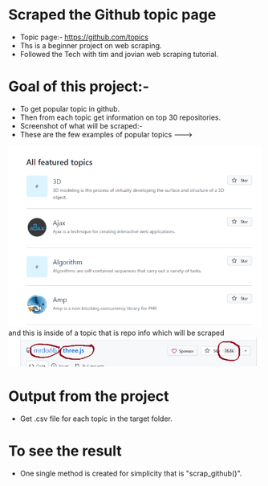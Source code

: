 # Scraped the Github topic page
- Topic page:- https://github.com/topics
- Ths is a beginner project on web scraping.
- Followed the Tech with tim and jovian web scraping tutorial.
# Goal of this project:-
- To get popular topic in github.
- Then from each topic get information on top 30 repositories.
- Screenshot of what will be scraped:-
- These are the few examples of popular topics --->
 <img src="topic.png">
and this is inside of a topic that is repo info which will be scraped
 <img src="repo_info.png">
 
# Output from the project
- Get .csv file for each topic in the target folder.
# To see the result
- One single method is created for simplicity that is "scrap_github()".
